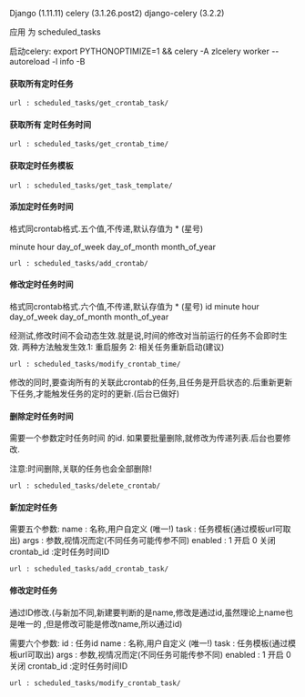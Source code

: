 
Django (1.11.11)
celery (3.1.26.post2)
django-celery (3.2.2)


应用 为 scheduled_tasks 

启动celery:
export PYTHONOPTIMIZE=1 && celery -A zlcelery worker --autoreload -l info -B



#### 获取所有定时任务

`url : scheduled_tasks/get_crontab_task/`

#### 获取所有 定时任务时间 

`url : scheduled_tasks/get_crontab_time/`

#### 获取定时任务模板

`url : scheduled_tasks/get_task_template/`

#### 添加定时任务时间

格式同crontab格式.五个值,不传递,默认存值为 * (星号)

minute  hour  day_of_week  day_of_month  month_of_year

`url : scheduled_tasks/add_crontab/`

#### 修改定时任务时间

格式同crontab格式.六个值,不传递,默认存值为 * (星号)
id minute  hour  day_of_week  day_of_month  month_of_year

经测试,修改时间不会动态生效.就是说,时间的修改对当前运行的任务不会即时生效.
两种方法触发生效.1: 重启服务 2: 相关任务重新启动(建议)

`url : scheduled_tasks/modify_crontab_time/`

修改的同时,要查询所有的关联此crontab的任务,且任务是开启状态的.后重新更新下任务,才能触发任务的定时的更新.(后台已做好)


#### 删除定时任务时间

需要一个参数定时任务时间 的id.
如果要批量删除,就修改为传递列表.后台也要修改.

注意:时间删除,关联的任务也会全部删除!

`url : scheduled_tasks/delete_crontab/`


#### 新加定时任务

需要五个参数:
name : 名称,用户自定义 (唯一!) 
task : 任务模板(通过模板url可取出)
args : 参数,视情况而定(不同任务可能传参不同)
enabled : 1 开启     0 关闭
crontab_id :定时任务时间ID 

`url : scheduled_tasks/add_crontab_task/`


#### 修改定时任务

通过ID修改.(与新加不同,新建要判断的是name,修改是通过id,虽然理论上name也是唯一的
,但是修改可能是修改name,所以通过id)

需要六个参数:
id : 任务id
name : 名称,用户自定义 (唯一!) 
task : 任务模板(通过模板url可取出)
args : 参数,视情况而定(不同任务可能传参不同)
enabled : 1 开启     0 关闭
crontab_id :定时任务时间ID 

`url : scheduled_tasks/modify_crontab_task/`


